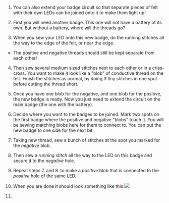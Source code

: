 1. You can also extend your badge circuit so that separate pieces of felt with their own LEDs can be joined onto it to make them light up!

2. First you will need another badge. This one will not have a battery of its own. But without a battery, where will the threads go?

3. When you sew your LED onto this new badge, do the running stitches all the way to the edge of the felt, or near the edge.
 * The positive and negative threads should still be kept separate from each other!

4. Then sew several medium sized stitches next to each other or in a criss-cross. You want to make it look like a "blob" of conductive thread on the felt. Finish the stitches as normal, by doing 3 tiny stitches in one spot before cutting the thread short.

5. Once you have one blob for the negative, and one blob for the positive, the new badge is ready. Now you just need to extend the circuit on the main badge (the one with the battery).

6. Decide where you want to the badges to be joined. Mark two spots on the first badge where the positive and negative "blobs" touch it. You will be sewing matching blobs here for them to connect to. You can put the new badge to one side for the next bit.

7. Taking new thread, sew a bunch of stitches at the spot you marked for the *negative* blob.
 
8. Then sew a *running stitch* all the way to the LED on this badge and secure it to the *negative* hole.
 
9. Repeat steps 7. and 8. to make a *positive* blob that is connected to the *positive* hole of the same LED.
 
10. When you are done it should look something like this:![](/assets/badge_extension_front_back_120_650.png)

11. 
